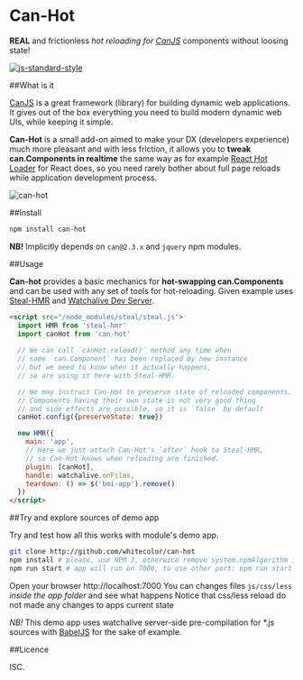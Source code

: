 # Can-Hot

**REAL** and frictionless *hot reloading for [CanJS](https://github.com/canjs/canjs)* components without loosing state!

[![js-standard-style](https://img.shields.io/badge/code%20style-standard-brightgreen.svg)](http://standardjs.com/)

##What is it

[CanJS](https://github.com/canjs/canjs) is a great framework (library) for building dynamic web applications. 
It gives out of the box everything you need to build modern dynamic web UIs, while keeping it simple.

**Can-Hot** is a small add-on aimed to make your DX (developers experience) much more pleasant and with less friction,
it allows you to **tweak can.Components in realtime** the same way as for example [React Hot Loader](http://gaearon.github.io/react-hot-loader/)
for React does, so you need rarely bother about full page reloads while application development process.

![can-hot](https://cloud.githubusercontent.com/assets/736697/12709893/5b1727e8-c8d2-11e5-8f69-faf73ede4559.gif)

##Install

```bash
npm install can-hot
```
**NB!** Implicitly depends on `can@2.3.x` and `jquery` npm modules.

##Usage

**Can-hot** provides a basic mechanics for **hot-swapping can.Components** and can be used with any set of tools 
for hot-reloading. Given example uses [Steal-HMR](https://github.com/whitecolor/steal-hmr) 
and [Watchalive Dev Server](https://github.com/whitecolor/watchalive). 

```html
<script src="/node_modules/steal/steal.js">    
  import HMR from 'steal-hmr'
  import canHot from 'can-hot'
   
  // We can call `canHot.reload()` method any time when 
  // some `can.Component` has been replaced by new instance
  // but we need to know when it actually happens, 
  // so are using it here with Steal-HMR.    

  // We may instruct Can-Hot to preserve state of reloaded components.
  // Components having their own state is not very good thing
  // and side effects are possible, so it is `false` by default
  canHot.config({preserveState: true})

  new HMR({                    
    main: 'app',                
    // Here we just attach Can-Hot's `after` hook to Steal-HMR,
    // so Can-Hot knows when reloading are finished.
    plugin: [canHot],       
    handle: watchalive.onFiles,   
    teardown: () => $('bmi-app').remove()
  })
</script> 
```

##Try and explore sources of demo app

Try and test how all this works with module's demo app.
```bash
git clone http://github.com/whitecolor/can-hot
npm install # please, use NPM 3, otherwice remove system.npmAlgorithm in package.json
npm run start # app will run on 7000, to use other port: npm run start -- --port your_port
```
Open your browser http://localhost:7000
You can changes files `js/css/less` *inside the app folder* and see what happens
Notice that css/less reload do not made any changes to apps current state

*NB!* This demo app uses watchalive server-side pre-compilation for *.js sources with 
[BabelJS](https://babeljs.io) for the sake of example.

##Licence

ISC.
